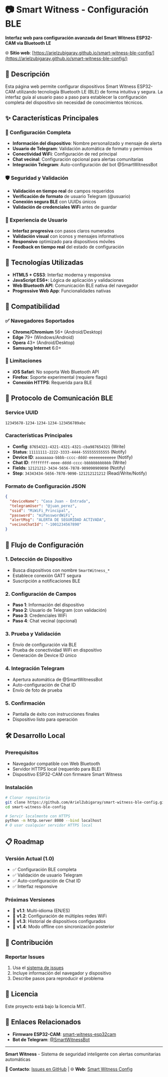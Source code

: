 # 📷 Smart Witness - Configuración BLE

**Interfaz web para configuración avanzada del Smart Witness ESP32-CAM via Bluetooth LE**

🌐 **Sitio web**: [https://arielzubigaray.github.io/smart-witness-ble-config/](https://arielzubigaray.github.io/smart-witness-ble-config/)

## 🎯 Descripción

Esta página web permite configurar dispositivos Smart Witness ESP32-CAM utilizando tecnología Bluetooth LE (BLE) de forma intuitiva y segura. La interfaz guía al usuario paso a paso para establecer la configuración completa del dispositivo sin necesidad de conocimientos técnicos.

## ✨ Características Principales

### 🔧 Configuración Completa
- **Información del dispositivo**: Nombre personalizado y mensaje de alerta
- **Usuario de Telegram**: Validación automática de formato y permisos
- **Conectividad WiFi**: Configuración de red principal
- **Chat vecinal**: Configuración opcional para alertas comunitarias
- **Integración Telegram**: Auto-configuración del bot @SmartWitnessBot

### 🛡️ Seguridad y Validación
- **Validación en tiempo real** de campos requeridos
- **Verificación de formato** de usuario Telegram (@usuario)
- **Conexión segura BLE** con UUIDs únicos
- **Validación de credenciales WiFi** antes de guardar

### 🎨 Experiencia de Usuario
- **Interfaz progresiva** con pasos claros numerados
- **Validación visual** con iconos y mensajes informativos
- **Responsivo** optimizado para dispositivos móviles
- **Feedback en tiempo real** del estado de configuración

## 🚀 Tecnologías Utilizadas

- **HTML5 + CSS3**: Interfaz moderna y responsiva
- **JavaScript ES6+**: Lógica de aplicación y validaciones
- **Web Bluetooth API**: Comunicación BLE nativa del navegador
- **Progressive Web App**: Funcionalidades nativas

## 📱 Compatibilidad

### ✅ Navegadores Soportados
- **Chrome/Chromium** 56+ (Android/Desktop)
- **Edge** 79+ (Windows/Android)
- **Opera** 43+ (Android/Desktop)
- **Samsung Internet** 6.0+

### 📵 Limitaciones
- **iOS Safari**: No soporta Web Bluetooth API
- **Firefox**: Soporte experimental (requiere flags)
- **Conexión HTTPS**: Requerida para BLE

## 🔌 Protocolo de Comunicación BLE

### Service UUID
```
12345678-1234-1234-1234-123456789abc
```

### Características Principales
- **Config**: `87654321-4321-4321-4321-cba987654321` (Write)
- **Status**: `11111111-2222-3333-4444-555555555555` (Notify)
- **Device ID**: `aaaaaaaa-bbbb-cccc-dddd-eeeeeeeeeeee` (Notify)
- **Chat ID**: `ffffffff-eeee-dddd-cccc-bbbbbbbbbbbb` (Write)
- **Fields**: `12121212-3434-5656-7878-909090909090` (Notify)
- **Step**: `34343434-5656-7878-9090-121212121212` (Read/Write/Notify)

### Formato de Configuración JSON
```json
{
  "deviceName": "Casa Juan - Entrada",
  "telegramUser": "@juan_perez",
  "ssid": "MiWiFi_Principal",
  "password": "miPasswordWiFi",
  "alertMsg": "ALERTA DE SEGURIDAD ACTIVADA",
  "vecinoChatId": "-1001234567890"
}
```

## 🔄 Flujo de Configuración

### 1. Detección de Dispositivo
- Busca dispositivos con nombre `SmartWitness_*`
- Establece conexión GATT segura
- Suscripción a notificaciones BLE

### 2. Configuración de Campos
- **Paso 1**: Información del dispositivo
- **Paso 2**: Usuario de Telegram (con validación)
- **Paso 3**: Credenciales WiFi
- **Paso 4**: Chat vecinal (opcional)

### 3. Prueba y Validación
- Envío de configuración via BLE
- Prueba de conectividad WiFi en dispositivo
- Generación de Device ID único

### 4. Integración Telegram
- Apertura automática de @SmartWitnessBot
- Auto-configuración de Chat ID
- Envío de foto de prueba

### 5. Confirmación
- Pantalla de éxito con instrucciones finales
- Dispositivo listo para operación

## 🛠️ Desarrollo Local

### Prerequisitos
- Navegador compatible con Web Bluetooth
- Servidor HTTPS local (requerido para BLE)
- Dispositivo ESP32-CAM con firmware Smart Witness

### Instalación
```bash
# Clonar repositorio
git clone https://github.com/ArielZubigaray/smart-witness-ble-config.git
cd smart-witness-ble-config

# Servir localmente con HTTPS
python -m http.server 8000 --bind localhost
# O usar cualquier servidor HTTPS local
```

## 📋 Roadmap

### Versión Actual (1.0)
- ✅ Configuración BLE completa
- ✅ Validación de usuario Telegram
- ✅ Auto-configuración de Chat ID
- ✅ Interfaz responsive

### Próximas Versiones
- 🔄 **v1.1**: Multi-idioma (EN/ES)
- 🔄 **v1.2**: Configuración de múltiples redes WiFi
- 🔄 **v1.3**: Historial de dispositivos configurados
- 🔄 **v1.4**: Modo offline con sincronización posterior

## 🤝 Contribución

### Reportar Issues
1. Usa el [sistema de issues](https://github.com/ArielZubigaray/smart-witness-ble-config/issues)
2. Incluye información del navegador y dispositivo
3. Describe pasos para reproducir el problema

## 📄 Licencia

Este proyecto está bajo la licencia MIT.

## 🔗 Enlaces Relacionados

- **Firmware ESP32-CAM**: [smart-witness-esp32cam](https://github.com/ArielZubigaray/smart-witness-esp32cam)
- **Bot de Telegram**: [@SmartWitnessBot](https://t.me/SmartWitnessBot)

---

**Smart Witness** - Sistema de seguridad inteligente con alertas comunitarias automáticas

📧 **Contacto**: [Issues en GitHub](https://github.com/ArielZubigaray/smart-witness-ble-config/issues) | 🌐 **Web**: [Smart Witness Config](https://arielzubigaray.github.io/smart-witness-ble-config/)